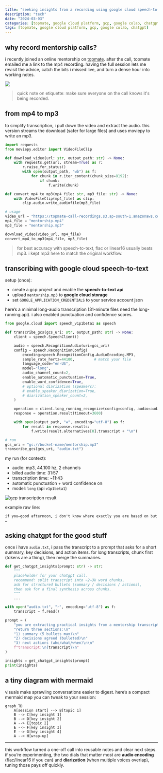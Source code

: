 ```yaml
---
title: "seeking insights from a recording using google cloud speech-to-text, google colab, and chatgpt"
description: "tech"
date: "2024-03-03"
categories: [topmate, google cloud platform, gcp, google colab, chatgpt]
tags: [topmate, google cloud platform, gcp, google colab, chatgpt]
---
```


## why record mentorship calls?

i recently joined an online mentorship on [topmate](https://topmate.io/). after the call, topmate emailed me a link to the mp4 recording. having the full session lets me revisit the advice, catch the bits i missed live, and turn a dense hour into working notes.

![](https://i.imgur.com/askRX9s.png)

> quick note on etiquette: make sure everyone on the call knows it's being recorded.

## from mp4 to mp3

to simplify transcription, i pull down the video and extract the audio. this version streams the download (safer for large files) and uses moviepy to write an mp3.

```python
import requests
from moviepy.editor import VideoFileClip

def download_video(url: str, output_path: str) -> None:
    with requests.get(url, stream=True) as r:
        r.raise_for_status()
        with open(output_path, "wb") as f:
            for chunk in r.iter_content(chunk_size=8192):
                if chunk:
                    f.write(chunk)

def convert_mp4_to_mp3(mp4_file: str, mp3_file: str) -> None:
    with VideoFileClip(mp4_file) as clip:
        clip.audio.write_audiofile(mp3_file)

# usage
video_url = "https://topmate-call-recordings.s3.ap-south-1.amazonaws.com/recording_recording_123456-imagine-like-a-guid.mp4"
mp4_file = "mentorship.mp4"
mp3_file = "mentorship.mp3"

download_video(video_url, mp4_file)
convert_mp4_to_mp3(mp4_file, mp3_file)
```

> for best accuracy with speech-to-text, flac or linear16 usually beats mp3. i kept mp3 here to match the original workflow.

## transcribing with google cloud speech-to-text

setup (once):

- create a gcp project and enable the **speech-to-text api**
- upload `mentorship.mp3` to **google cloud storage**
- set `GOOGLE_APPLICATION_CREDENTIALS` to your service account json

here’s a minimal long-audio transcription (31-minute files need the long-running api). i also enabled punctuation and confidence scores.

```python
from google.cloud import speech_v1p1beta1 as speech

def transcribe_gcs(gcs_uri: str, output_path: str) -> None:
    client = speech.SpeechClient()

    audio = speech.RecognitionAudio(uri=gcs_uri)
    config = speech.RecognitionConfig(
        encoding=speech.RecognitionConfig.AudioEncoding.MP3,
        sample_rate_hertz=44100,         # match your file
        language_code="en-US",
        model="long",
        audio_channel_count=2,
        enable_automatic_punctuation=True,
        enable_word_confidence=True,
        # optional diarization (speakers):
        # enable_speaker_diarization=True,
        # diarization_speaker_count=2,
    )

    operation = client.long_running_recognize(config=config, audio=audio)
    response = operation.result(timeout=3600)

    with open(output_path, "w", encoding="utf-8") as f:
        for result in response.results:
            f.write(result.alternatives[0].transcript + "\n")

# run
gcs_uri = "gs://bucket-name/mentorship.mp3"
transcribe_gcs(gcs_uri, "audio.txt")
```

my run (for context):

- audio: mp3, 44,100 hz, 2 channels
- billed audio time: 31:57
- transcription time: ~11:43
- automatic punctuation + word confidence on
- model: `long` (api `v1p1beta1`)

![gcp transcription result](https://i.imgur.com/CJ6vSpV.png)

example raw line:

```
if you—good afternoon, i don't know where exactly you are based on but …
```

## asking chatgpt for the good stuff

once i have `audio.txt`, i pass the transcript to a prompt that asks for a short summary, key decisions, and action items. for long transcripts, chunk first (tokens are a thing), then merge the summaries.

```python
def get_chatgpt_insights(prompt: str) -> str:
    """
    placeholder for your chatgpt call.
    recommend: split transcript into ~2–3k word chunks,
    ask for structured bullets (summary / decisions / actions),
    then ask for a final synthesis across chunks.
    """
    ...

with open("audio.txt", "r", encoding="utf-8") as f:
    transcript = f.read()

prompt = (
    "you are extracting practical insights from a mentorship transcript.\n\n"
    "return three sections:\n"
    "1) summary (5 bullets max)\n"
    "2) decisions agreed (bulleted)\n"
    "3) next actions (who/what/when)\n\n"
    f"transcript:\n{transcript}\n"
)

insights = get_chatgpt_insights(prompt)
print(insights)
```

## a tiny diagram with mermaid

visuals make sprawling conversations easier to digest. here’s a compact mermaid map you can tweak to your session:

```mermaid
graph TD
    A[session start] --> B[topic 1]
    B --> C[key insight 1]
    B --> D[key insight 2]
    A --> E[topic 2]
    E --> F[key insight 3]
    E --> G[key insight 4]
    A --> H[wrap-up]
```

---

this workflow turned a one-off call into reusable notes and clear next steps. if you’re experimenting, the two dials that matter most are **audio encoding** (flac/linear16 if you can) and **diarization** (when multiple voices overlap), tuning those pays off quickly.
